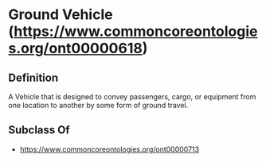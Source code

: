 # Ground Vehicle (https://www.commoncoreontologies.org/ont00000618)

## Definition
A Vehicle that is designed to convey passengers, cargo, or equipment from one location to another by some form of ground travel.

## Subclass Of
- https://www.commoncoreontologies.org/ont00000713

